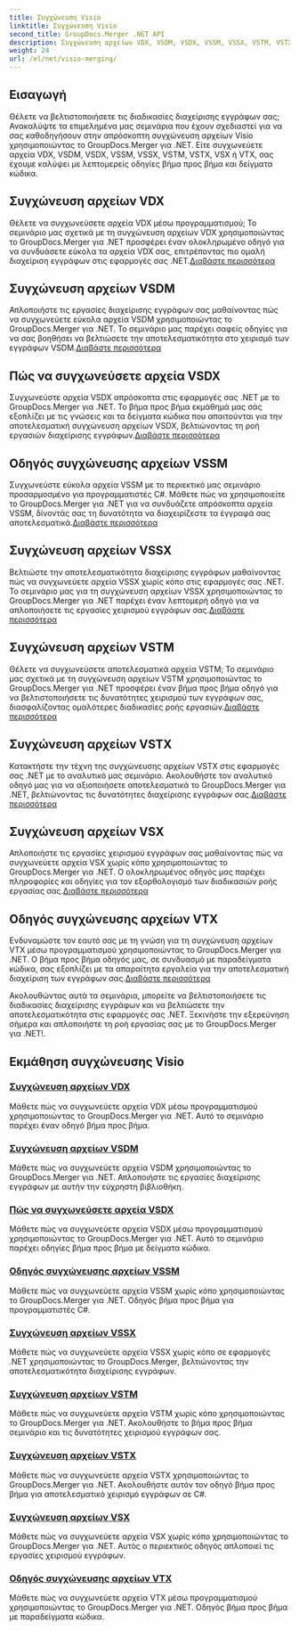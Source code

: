 ```yaml
---
title: Συγχώνευση Visio
linktitle: Συγχώνευση Visio
second_title: GroupDocs.Merger .NET API
description: Συγχώνευση αρχείων VDX, VSDM, VSDX, VSSM, VSSX, VSTM, VSTX, VSX, VTX εύκολα χρησιμοποιώντας το GroupDocs.Merger για .NET. Οδηγίες βήμα προς βήμα για απρόσκοπτη συγχώνευση εγγράφων.
weight: 24
url: /el/net/visio-merging/
---
```


## Εισαγωγή

Θέλετε να βελτιστοποιήσετε τις διαδικασίες διαχείρισης εγγράφων σας; Ανακαλύψτε τα επιμελημένα μας σεμινάρια που έχουν σχεδιαστεί για να σας καθοδηγήσουν στην απρόσκοπτη συγχώνευση αρχείων Visio χρησιμοποιώντας το GroupDocs.Merger για .NET. Είτε συγχωνεύετε αρχεία VDX, VSDM, VSDX, VSSM, VSSX, VSTM, VSTX, VSX ή VTX, σας έχουμε καλύψει με λεπτομερείς οδηγίες βήμα προς βήμα και δείγματα κώδικα.

## Συγχώνευση αρχείων VDX

 Θέλετε να συγχωνεύσετε αρχεία VDX μέσω προγραμματισμού; Το σεμινάριο μας σχετικά με τη συγχώνευση αρχείων VDX χρησιμοποιώντας το GroupDocs.Merger για .NET προσφέρει έναν ολοκληρωμένο οδηγό για να συνδυάσετε εύκολα τα αρχεία VDX σας, επιτρέποντας πιο ομαλή διαχείριση εγγράφων στις εφαρμογές σας .NET.[Διαβάστε περισσότερα](./merge-vdx-files/)

## Συγχώνευση αρχείων VSDM

Απλοποιήστε τις εργασίες διαχείρισης εγγράφων σας μαθαίνοντας πώς να συγχωνεύετε εύκολα αρχεία VSDM χρησιμοποιώντας το GroupDocs.Merger για .NET. Το σεμινάριο μας παρέχει σαφείς οδηγίες για να σας βοηθήσει να βελτιώσετε την αποτελεσματικότητα στο χειρισμό των εγγράφων VSDM.[Διαβάστε περισσότερα](./merging-vsdm-files/)

## Πώς να συγχωνεύσετε αρχεία VSDX

 Συγχωνεύστε αρχεία VSDX απρόσκοπτα στις εφαρμογές σας .NET με το GroupDocs.Merger για .NET. Το βήμα προς βήμα εκμάθημά μας σάς εξοπλίζει με τις γνώσεις και τα δείγματα κώδικα που απαιτούνται για την αποτελεσματική συγχώνευση αρχείων VSDX, βελτιώνοντας τη ροή εργασιών διαχείρισης εγγράφων.[Διαβάστε περισσότερα](./how-to-merge-vsdx-files/)

## Οδηγός συγχώνευσης αρχείων VSSM

 Συγχωνεύστε εύκολα αρχεία VSSM με το περιεκτικό μας σεμινάριο προσαρμοσμένο για προγραμματιστές C#. Μάθετε πώς να χρησιμοποιείτε το GroupDocs.Merger για .NET για να συνδυάζετε απρόσκοπτα αρχεία VSSM, δίνοντάς σας τη δυνατότητα να διαχειρίζεστε τα έγγραφά σας αποτελεσματικά.[Διαβάστε περισσότερα](./guide-merging-vssm-files/)

## Συγχώνευση αρχείων VSSX

Βελτιώστε την αποτελεσματικότητα διαχείρισης εγγράφων μαθαίνοντας πώς να συγχωνεύετε αρχεία VSSX χωρίς κόπο στις εφαρμογές σας .NET. Το σεμινάριο μας για τη συγχώνευση αρχείων VSSX χρησιμοποιώντας το GroupDocs.Merger για .NET παρέχει έναν λεπτομερή οδηγό για να απλοποιήσετε τις εργασίες χειρισμού εγγράφων σας.[Διαβάστε περισσότερα](./merging-vssx-files/)

## Συγχώνευση αρχείων VSTM

 Θέλετε να συγχωνεύσετε αποτελεσματικά αρχεία VSTM; Το σεμινάριο μας σχετικά με τη συγχώνευση αρχείων VSTM χρησιμοποιώντας το GroupDocs.Merger για .NET προσφέρει έναν βήμα προς βήμα οδηγό για να βελτιστοποιήσετε τις δυνατότητες χειρισμού των εγγράφων σας, διασφαλίζοντας ομαλότερες διαδικασίες ροής εργασιών.[Διαβάστε περισσότερα](./merge-vstm-files/)

## Συγχώνευση αρχείων VSTX

 Κατακτήστε την τέχνη της συγχώνευσης αρχείων VSTX στις εφαρμογές σας .NET με το αναλυτικό μας σεμινάριο. Ακολουθήστε τον αναλυτικό οδηγό μας για να αξιοποιήσετε αποτελεσματικά το GroupDocs.Merger για .NET, βελτιώνοντας τις δυνατότητες διαχείρισης εγγράφων σας.[Διαβάστε περισσότερα](./merging-vstx-files/)

## Συγχώνευση αρχείων VSX

Απλοποιήστε τις εργασίες χειρισμού εγγράφων σας μαθαίνοντας πώς να συγχωνεύετε αρχεία VSX χωρίς κόπο χρησιμοποιώντας το GroupDocs.Merger για .NET. Ο ολοκληρωμένος οδηγός μας παρέχει πληροφορίες και οδηγίες για τον εξορθολογισμό των διαδικασιών ροής εργασίας σας.[Διαβάστε περισσότερα](./merge-vsx-files/)

## Οδηγός συγχώνευσης αρχείων VTX

 Ενδυναμώστε τον εαυτό σας με τη γνώση για τη συγχώνευση αρχείων VTX μέσω προγραμματισμού χρησιμοποιώντας το GroupDocs.Merger για .NET. Ο βήμα προς βήμα οδηγός μας, σε συνδυασμό με παραδείγματα κώδικα, σας εξοπλίζει με τα απαραίτητα εργαλεία για την αποτελεσματική διαχείριση των εγγράφων σας.[Διαβάστε περισσότερα](./guide-merging-vtx-files/)

Ακολουθώντας αυτά τα σεμινάρια, μπορείτε να βελτιστοποιήσετε τις διαδικασίες διαχείρισης εγγράφων και να βελτιώσετε την αποτελεσματικότητα στις εφαρμογές σας .NET. Ξεκινήστε την εξερεύνηση σήμερα και απλοποιήστε τη ροή εργασίας σας με το GroupDocs.Merger για .NET!.
## Εκμάθηση συγχώνευσης Visio
### [Συγχώνευση αρχείων VDX](./merge-vdx-files/)
Μάθετε πώς να συγχωνεύετε αρχεία VDX μέσω προγραμματισμού χρησιμοποιώντας το GroupDocs.Merger για .NET. Αυτό το σεμινάριο παρέχει έναν οδηγό βήμα προς βήμα.
### [Συγχώνευση αρχείων VSDM](./merging-vsdm-files/)
Μάθετε πώς να συγχωνεύετε αρχεία VSDM χρησιμοποιώντας το GroupDocs.Merger για .NET. Απλοποιήστε τις εργασίες διαχείρισης εγγράφων με αυτήν την εύχρηστη βιβλιοθήκη.
### [Πώς να συγχωνεύσετε αρχεία VSDX](./how-to-merge-vsdx-files/)
Μάθετε πώς να συγχωνεύετε αρχεία VSDX μέσω προγραμματισμού χρησιμοποιώντας το GroupDocs.Merger για .NET. Αυτό το σεμινάριο παρέχει οδηγίες βήμα προς βήμα με δείγματα κώδικα.
### [Οδηγός συγχώνευσης αρχείων VSSM](./guide-merging-vssm-files/)
Μάθετε πώς να συγχωνεύετε αρχεία VSSM χωρίς κόπο χρησιμοποιώντας το GroupDocs.Merger για .NET. Οδηγός βήμα προς βήμα για προγραμματιστές C#.
### [Συγχώνευση αρχείων VSSX](./merging-vssx-files/)
Μάθετε πώς να συγχωνεύετε αρχεία VSSX χωρίς κόπο σε εφαρμογές .NET χρησιμοποιώντας το GroupDocs.Merger, βελτιώνοντας την αποτελεσματικότητα διαχείρισης εγγράφων.
### [Συγχώνευση αρχείων VSTM](./merge-vstm-files/)
Μάθετε πώς να συγχωνεύετε αρχεία VSTM χωρίς κόπο χρησιμοποιώντας το GroupDocs.Merger για .NET. Ακολουθήστε το βήμα προς βήμα σεμινάριο και τις δυνατότητες χειρισμού εγγράφων σας.
### [Συγχώνευση αρχείων VSTX](./merging-vstx-files/)
Μάθετε πώς να συγχωνεύετε αρχεία VSTX χρησιμοποιώντας το GroupDocs.Merger για .NET. Ακολουθήστε αυτόν τον οδηγό βήμα προς βήμα για αποτελεσματικό χειρισμό εγγράφων σε C#.
### [Συγχώνευση αρχείων VSX](./merge-vsx-files/)
Μάθετε πώς να συγχωνεύετε αρχεία VSX χωρίς κόπο χρησιμοποιώντας το GroupDocs.Merger για .NET. Αυτός ο περιεκτικός οδηγός απλοποιεί τις εργασίες χειρισμού εγγράφων.
### [Οδηγός συγχώνευσης αρχείων VTX](./guide-merging-vtx-files/)
Μάθετε πώς να συγχωνεύετε αρχεία VTX μέσω προγραμματισμού χρησιμοποιώντας το GroupDocs.Merger για .NET. Οδηγός βήμα προς βήμα με παραδείγματα κώδικα.